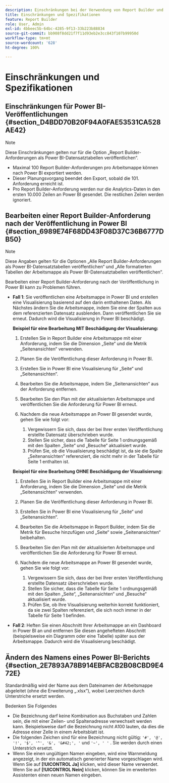 ```yaml
---
description: Einschränkungen bei der Verwendung von Report Builder und Microsoft Power BI.
title: Einschränkungen und Spezifikationen
feature: Report Builder
role: User, Admin
exl-id: 4bbeec5b-64bc-4285-9f13-33b223b88834
source-git-commit: bb908f8dd21f7f11d93eb2e3cc843f107b99950d
workflow-type: tm+mt
source-wordcount: '628'
ht-degree: 100%

---
```


# Einschränkungen und Spezifikationen

## Einschränkungen für Power BI-Veröffentlichungen {#section_D4BDD70B20F94A0FAE53531CA528AE42}

>[!NOTE]
>
>Diese Einschränkungen gelten nur für die Option „Report Builder-Anforderungen als Power BI-Datensatztabellen veröffentlichen“.

* Maximal 100 Report Builder-Anforderungen pro Arbeitsmappe können nach Power BI exportiert werden.
* Dieser Planungsvorgang beendet den Export, sobald die 101. Anforderung erreicht ist.
* Pro Report Builder-Anforderung werden nur die Analytics-Daten in den ersten 10.000 Zeilen an Power BI gesendet. Die restlichen Zeilen werden ignoriert.

## Bearbeiten einer Report Builder-Anforderung nach der Veröffentlichung in Power BI {#section_6989E74F68DD43F08D37C36B6777DB50}

>[!NOTE]
>
>Diese Angaben gelten für die Optionen „Alle Report Builder-Anforderungen als Power BI-Datensatztabellen veröffentlichen“ und „Alle formatierten Tabellen der Arbeitsmappe als Power BI-Datensatztabellen veröffentlichen“.

Bearbeiten einer Report Builder-Anforderung nach der Veröffentlichung in Power BI kann zu Problemen führen.

* **Fall 1**: Sie veröffentlichen eine Arbeitsmappe in Power BI und erstellen eine Visualisierung basierend auf den darin enthaltenen Daten. Als Nächstes ändern Sie die Arbeitsmappe, indem Sie eine der Spalten aus dem referenzierten Datensatz ausblenden. Dann veröffentlichen Sie sie erneut. Dadurch wird die Visualisierung in Power BI beschädigt.

  **Beispiel für eine Bearbeitung MIT Beschädigung der Visualisierung:**

   1. Erstellen Sie in Report Builder eine Arbeitsmappe mit einer Anforderung, indem Sie die Dimension „Seite“ und die Metrik „Seitenansichten“ verwenden.
   2. Planen Sie die Veröffentlichung dieser Anforderung in Power BI.
   3. Erstellen Sie in Power BI eine Visualisierung für „Seite“ und „Seitenansichten“.
   4. Bearbeiten Sie die Arbeitsmappe, indem Sie „Seitenansichten“ aus der Anforderung entfernen.
   5. Bearbeiten Sie den Plan mit der aktualisierten Arbeitsmappe und veröffentlichen Sie die Anforderung für Power BI erneut.
   6. Nachdem die neue Arbeitsmappe an Power BI gesendet wurde, gehen Sie wie folgt vor:

      1. Vergewissern Sie sich, dass der bei Ihrer ersten Veröffentlichung erstellte Datensatz überschrieben wurde.
      2. Stellen Sie sicher, dass die Tabelle für Seite 1 ordnungsgemäß mit den Spalten „Seite“ und „Besuche“ aktualisiert wurde.
      3. Prüfen Sie, ob die Visualisierung beschädigt ist, da sie die Spalte „Seitenansichten“ referenziert, die nicht mehr in der Tabelle für Seite 1 enthalten ist.

  **Beispiel für eine Bearbeitung OHNE Beschädigung der Visualisierung:**

   1. Erstellen Sie in Report Builder eine Arbeitsmappe mit einer Anforderung, indem Sie die Dimension „Seite“ und die Metrik „Seitenansichten“ verwenden.
   2. Planen Sie die Veröffentlichung dieser Anforderung in Power BI.
   3. Erstellen Sie in Power BI eine Visualisierung für „Seite“ und „Seitenansichten“.
   4. Bearbeiten Sie die Arbeitsmappe in Report Builder, indem Sie die Metrik für Besuche hinzufügen und „Seite“ sowie „Seitenansichten“ beibehalten.
   5. Bearbeiten Sie den Plan mit der aktualisierten Arbeitsmappe und veröffentlichen Sie die Anforderung für Power BI erneut.
   6. Nachdem die neue Arbeitsmappe an Power BI gesendet wurde, gehen Sie wie folgt vor:

      1. Vergewissern Sie sich, dass der bei Ihrer ersten Veröffentlichung erstellte Datensatz überschrieben wurde.
      2. Stellen Sie sicher, dass die Tabelle für Seite 1 ordnungsgemäß mit den Spalten „Seite“, „Seitenansichten“ und „Besuche“ aktualisiert wurde.
      3. Prüfen Sie, ob Ihre Visualisierung weiterhin korrekt funktioniert, da sie zwei Spalten referenziert, die sich noch immer in der Tabelle für Seite 1 befinden.

* **Fall 2**: Heften Sie einen Abschnitt Ihrer Arbeitsmappe an ein Dashboard in Power BI an und entfernen Sie diesen angehefteten Abschnitt (beispielsweise ein Diagramm oder eine Tabelle) später aus der Arbeitsmappe. Dadurch wird die Visualisierung beschädigt.

## Ändern des Namens eines Power BI-Berichts {#section_2E7893A78B914EBFACB2B08CBD9E472E}

Standardmäßig wird der Name aus dem Dateinamen der Arbeitsmappe abgeleitet (ohne die Erweiterung „.xlsx“), wobei Leerzeichen durch Unterstriche ersetzt werden.

Bedenken Sie Folgendes

* Die Bezeichnung darf keine Kombination aus Buchstaben und Zahlen sein, die mit einer Zeilen- und Spaltenadresse verwechselt werden kann. Beispielsweise darf die Bezeichnung nicht A100 lauten, da dies die Adresse einer Zelle in einem Arbeitsblatt ist.
* Die folgenden Zeichen sind für eine Bezeichnung nicht gültig: `'#', '@', '!', '$', '^', '&', '&#42;', '` und `'~', ' '` . Sie werden durch einen Unterstrich ersetzt.
* Wenn Sie einen ungültigen Namen eingeben, wird eine Warnmeldung angezeigt, in der ein automatisch generierter Name vorgeschlagen wird. Wenn Sie auf **[!UICONTROL Ja]** klicken, wird dieser Name verwendet. Wenn Sie auf **[!UICONTROL Nein]** klicken, können Sie im erweiterten Assistenten einen neuen Namen eingeben.
